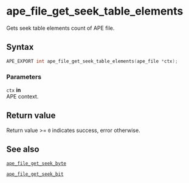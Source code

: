 # ape_file_get_seek_table_elements

Gets seek table elements count of APE file.

## Syntax

```c
APE_EXPORT int ape_file_get_seek_table_elements(ape_file *ctx);
```

### Parameters

`ctx` **in**  
APE context.

## Return value

Return value >= `0` indicates success, error otherwise.

## See also

[`ape_file_get_seek_byte`](ape_file_get_seek_byte.md)

[`ape_file_get_seek_bit`](ape_file_get_seek_bit.md)

